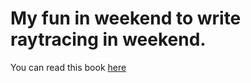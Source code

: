 # My fun in weekend to write raytracing in weekend. 
You can read this book [here](https://raytracing.github.io)

